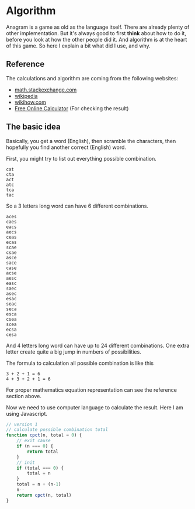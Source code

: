 # Algorithm 

Anagram is a game as old as the language itself. There are already plenty of other implementation.
But it's always good to first **think** about how to do it, before you look at how the other people did it.
And algorithm is at the heart of this game. So here I explain a bit what did I use, and why. 

## Reference  

The calculations and algorithm are coming from the following websites:

- [math.stackexchange.com](https://math.stackexchange.com/questions/876352/how-can-i-calculate-the-total-number-of-possible-anagrams-for-a-set-of-letters) 
- [wikipedia](https://en.wikipedia.org/wiki/Rule_of_product)
- [wikihow.com](https://www.wikihow.com/Calculate-Combinations)
- [Free Online Calculator](https://www.free-online-calculator-use.com/combination-calculator.html) (For checking the result)

## The basic idea 

Basically, you get a word (English), then scramble the characters, then hopefully you find 
another correct (English) word. 

First, you might try to list out everything possible combination. 

```
cat
cta
act
atc
tca
tac
```

So a 3 letters long word can have 6 different combinations.

```
aces
caes
eacs
aecs
ceas
ecas
scae
csae
asce
sace
case
acse
aesc
easc
saec
asec
esac
seac
seca
esca
csea
scea
ecsa
cesa
```

And 4 letters long word can have up to 24 different combinations. One extra letter create quite a big jump in numbers of possibilities. 

The formula to calculation all possible combination is like this 

```
3 + 2 + 1 = 6
4 + 3 + 2 + 1 = 6
``` 

For proper mathematics equation representation can see the reference section above. 

Now we need to use computer language to calculate the result. Here I am using Javascript.

```js 
// version 1
// calculate possible combination total 
function cpct(n, total = 0) {
    // exit cause 
    if (n === 0) {
        return total
    }
    // init 
    if (total === 0) {
        total = n 
    }
    total = n + (n-1)
    n-- 
    return cpct(n, total)
}
```

